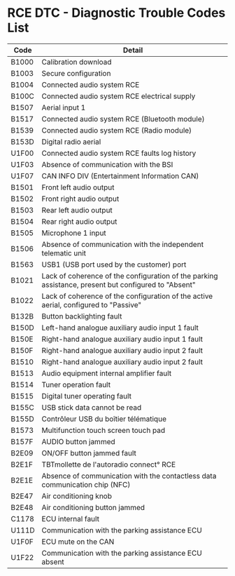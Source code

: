 # RCE DTC - Diagnostic Trouble Codes List

| Code | Detail |
| - | - |
| B1000 | Calibration download |
| B1003 | Secure configuration |
| B1004 | Connected audio system RCE |
| B100C | Connected audio system RCE electrical supply |
| B1507 | Aerial input 1 |
| B1517 | Connected audio system RCE (Bluetooth module) |
| B1539 | Connected audio system RCE (Radio module) |
| B153D | Digital radio aerial |
| U1F00 | Connected audio system RCE faults log history |
| U1F03 | Absence of communication with the BSI |
| U1F07 | CAN INFO DIV (Entertainment Information CAN) |
| B1501 | Front left audio output |
| B1502 | Front right audio output |
| B1503 | Rear left audio output |
| B1504 | Rear right audio output |
| B1505 | Microphone 1 input |
| B1506 | Absence of communication with the independent telematic unit |
| B1563 | USB1 (USB port used by the customer) port |
| B1021 | Lack of coherence of the configuration of the parking assistance, present but configured to "Absent" |
| B1022 | Lack of coherence of the configuration of the active aerial, configured to "Passive" |
| B132B | Button backlighting fault |
| B150D | Left-hand analogue auxiliary audio input 1 fault |
| B150E | Right-hand analogue auxiliary audio input 1 fault |
| B150F | Right-hand analogue auxiliary audio input 2 fault |
| B1510 | Right-hand analogue auxiliary audio input 2 fault |
| B1513 | Audio equipment internal amplifier fault |
| B1514 | Tuner operation fault |
| B1515 | Digital tuner operating fault |
| B155C | USB stick data cannot be read |
| B155D | Contrôleur USB du boîtier télématique |
| B1573 | Multifunction touch screen touch pad |
| B157F | AUDIO button jammed |
| B2E09 | ON/OFF button jammed fault |
| B2E1F | TBTmollette de l'autoradio connect° RCE |
| B2E1E | Absence of communication with the contactless data communication chip (NFC) |
| B2E47 | Air conditioning knob |
| B2E48 | Air conditioning button jammed |
| C1178 | ECU internal fault |
| U111D | Communication with the parking assistance ECU |
| U1F0F | ECU mute on the CAN |
| U1F22 | Communication with the parking assistance ECU absent |
